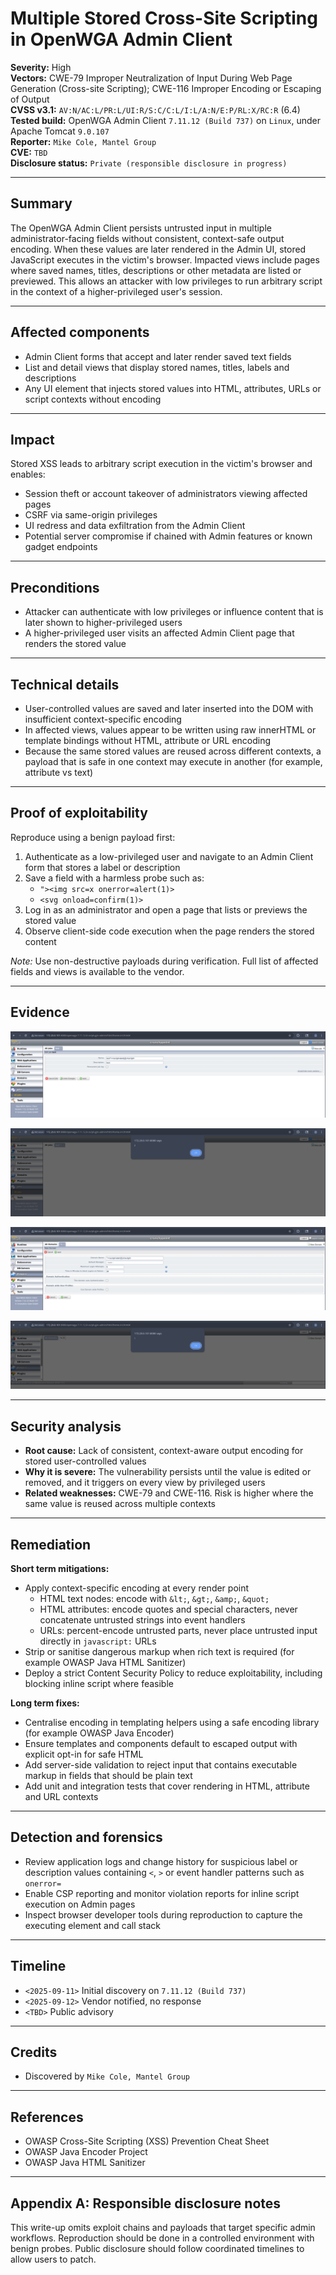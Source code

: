 # Multiple Stored Cross-Site Scripting in OpenWGA Admin Client

**Severity:** High  
**Vectors:** CWE-79 Improper Neutralization of Input During Web Page Generation (Cross-site Scripting); CWE-116 Improper Encoding or Escaping of Output  
**CVSS v3.1:** `AV:N/AC:L/PR:L/UI:R/S:C/C:L/I:L/A:N/E:P/RL:X/RC:R` (6.4)  
**Tested build:** OpenWGA Admin Client `7.11.12 (Build 737)` on `Linux`, under Apache Tomcat `9.0.107`  
**Reporter:** `Mike Cole, Mantel Group`  
**CVE:** `TBD`  
**Disclosure status:** `Private (responsible disclosure in progress)`  

---

## Summary

The OpenWGA Admin Client persists untrusted input in multiple administrator-facing fields without consistent, context-safe output encoding. When these values are later rendered in the Admin UI, stored JavaScript executes in the victim's browser. Impacted views include pages where saved names, titles, descriptions or other metadata are listed or previewed. This allows an attacker with low privileges to run arbitrary script in the context of a higher-privileged user's session.

---

## Affected components

- Admin Client forms that accept and later render saved text fields
- List and detail views that display stored names, titles, labels and descriptions
- Any UI element that injects stored values into HTML, attributes, URLs or script contexts without encoding

---

## Impact

Stored XSS leads to arbitrary script execution in the victim's browser and enables:

- Session theft or account takeover of administrators viewing affected pages  
- CSRF via same-origin privileges  
- UI redress and data exfiltration from the Admin Client  
- Potential server compromise if chained with Admin features or known gadget endpoints

---

## Preconditions

- Attacker can authenticate with low privileges or influence content that is later shown to higher-privileged users  
- A higher-privileged user visits an affected Admin Client page that renders the stored value

---

## Technical details

- User-controlled values are saved and later inserted into the DOM with insufficient context-specific encoding  
- In affected views, values appear to be written using raw innerHTML or template bindings without HTML, attribute or URL encoding  
- Because the same stored values are reused across different contexts, a payload that is safe in one context may execute in another (for example, attribute vs text)

---

## Proof of exploitability

Reproduce using a benign payload first:

1. Authenticate as a low-privileged user and navigate to an Admin Client form that stores a label or description  
2. Save a field with a harmless probe such as:  
   - `"><img src=x onerror=alert(1)>`  
   - `<svg onload=confirm(1)>`  
3. Log in as an administrator and open a page that lists or previews the stored value  
4. Observe client-side code execution when the page renders the stored content

*Note:* Use non-destructive payloads during verification. Full list of affected fields and views is available to the vendor.

---

## Evidence

![Stored XSS vulnerabilities exist in most fields in the admin application. Creating jobs for example.](./3.png)

![Viewing jobs executes the stored JavaScript](./4.png)

![Creating domains is also vulnerable](./5.png)

![Viewing domains executes the stored JavaScript](./6.png)

---

## Security analysis

- **Root cause:** Lack of consistent, context-aware output encoding for stored user-controlled values  
- **Why it is severe:** The vulnerability persists until the value is edited or removed, and it triggers on every view by privileged users  
- **Related weaknesses:** CWE-79 and CWE-116. Risk is higher where the same value is reused across multiple contexts

---

## Remediation

**Short term mitigations:**

- Apply context-specific encoding at every render point  
  - HTML text nodes: encode with `&lt;`, `&gt;`, `&amp;`, `&quot;`  
  - HTML attributes: encode quotes and special characters, never concatenate untrusted strings into event handlers  
  - URLs: percent-encode untrusted parts, never place untrusted input directly in `javascript:` URLs  
- Strip or sanitise dangerous markup when rich text is required (for example OWASP Java HTML Sanitizer)  
- Deploy a strict Content Security Policy to reduce exploitability, including blocking inline script where feasible

**Long term fixes:**

- Centralise encoding in templating helpers using a safe encoding library (for example OWASP Java Encoder)  
- Ensure templates and components default to escaped output with explicit opt-in for safe HTML  
- Add server-side validation to reject input that contains executable markup in fields that should be plain text  
- Add unit and integration tests that cover rendering in HTML, attribute and URL contexts

---

## Detection and forensics

- Review application logs and change history for suspicious label or description values containing `<`, `>` or event handler patterns such as `onerror=`  
- Enable CSP reporting and monitor violation reports for inline script execution on Admin pages  
- Inspect browser developer tools during reproduction to capture the executing element and call stack

---

## Timeline

- `<2025-09-11>` Initial discovery on `7.11.12 (Build 737)`  
- `<2025-09-12>` Vendor notified, no response
- `<TBD>` Public advisory

---

## Credits

- Discovered by `Mike Cole, Mantel Group`

---

## References

- OWASP Cross-Site Scripting (XSS) Prevention Cheat Sheet  
- OWASP Java Encoder Project  
- OWASP Java HTML Sanitizer

---

## Appendix A: Responsible disclosure notes

This write-up omits exploit chains and payloads that target specific admin workflows. Reproduction should be done in a controlled environment with benign probes. Public disclosure should follow coordinated timelines to allow users to patch.
